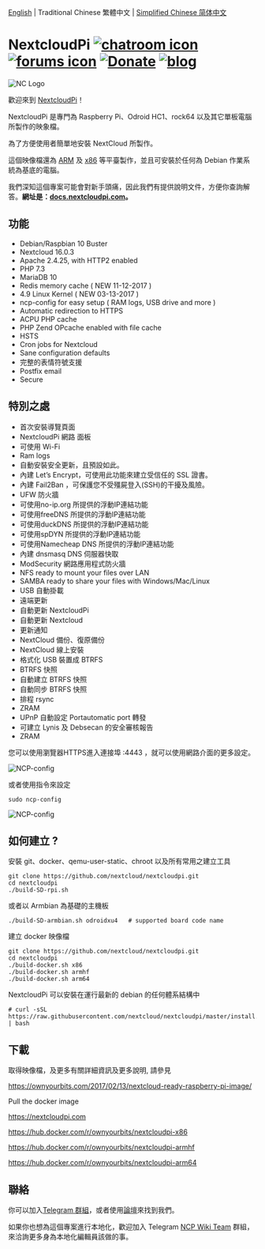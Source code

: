[English](/README.md) | Traditional Chinese 繁體中文 | [Simplified Chinese 简体中文](README-zh_CN.md)


# NextcloudPi [![chatroom icon](https://patrolavia.github.io/telegram-badge/chat.png)](https://t.me/NextCloudPi) [![forums icon](https://img.shields.io/badge/help-forums-blue.svg)](https://help.nextcloud.com/c/support/appliances-docker-snappy-vm) [![Donate](https://img.shields.io/badge/Donate-PayPal-green.svg)](https://www.paypal.com/cgi-bin/webscr?cmd=_donations&business=N8PJHSEQF4G7Y&lc=US&item_name=Own%20Your%20Bits&item_number=NextCloudPi&no_note=1&no_shipping=1&currency_code=EUR&bn=PP%2dDonationsBF%3abtn_donate_LG%2egif%3aNonHosted) [![blog](https://img.shields.io/badge/follow-blog-orange.svg)](https://ownyourbits.com)


![NC Logo](https://ownyourbits.com/wp-content/uploads/2017/11/ncp-square.png)

歡迎來到 [NextcloudPi](https://nextcloudpi.com)！

NextcloudPi 是專門為 Raspberry Pi、Odroid HC1、rock64 以及其它單板電腦所製作的映象檔。

為了方便使用者簡單地安裝 NextCloud 所製作。

這個映像檔還為 [ARM](https://hub.docker.com/r/ownyourbits/nextcloudpi-armhf) 及 [x86](https://hub.docker.com/r/ownyourbits/nextcloudpi-x86) 等平臺製作，並且可安裝於任何為 Debian 作業系統為基底的電腦。


我們深知這個專案可能會對新手頭痛，因此我們有提供說明文件，方便你查詢解答。**網址是：[docs.nextcloudpi.com](docs.nextcloudpi.com)。**

## 功能

 * Debian/Raspbian 10 Buster
 * Nextcloud 16.0.3
 * Apache 2.4.25, with HTTP2 enabled
 * PHP 7.3
 * MariaDB 10
 * Redis memory cache ( NEW 11-12-2017 )
 * 4.9 Linux Kernel ( NEW 03-13-2017 )
 * ncp-config for easy setup ( RAM logs, USB drive and more )
 * Automatic redirection to HTTPS
 * ACPU PHP cache
 * PHP Zend OPcache enabled with file cache
 * HSTS
 * Cron jobs for Nextcloud
 * Sane configuration defaults
 * 完整的表情符號支援
 * Postfix email
 * Secure

## 特別之處

 * 首次安裝導覽頁面
 * NextcloudPi 網路 面板
 * 可使用 Wi-Fi
 * Ram logs
 * 自動安裝安全更新，且預設如此。
 * 內建 Let’s Encrypt，可使用此功能來建立受信任的 SSL 證書。
 * 內建 Fail2Ban ，可保護您不受殭屍登入(SSH)的干擾及風險。
 * UFW 防火牆
 * 可使用no-ip.org 所提供的浮動IP連結功能
 * 可使用freeDNS 所提供的浮動IP連結功能
 * 可使用duckDNS 所提供的浮動IP連結功能
 * 可使用spDYN 所提供的浮動IP連結功能
 * 可使用Namecheap DNS 所提供的浮動IP連結功能
 * 內建 dnsmasq DNS 伺服器快取
 * ModSecurity 網路應用程式防火牆
 * NFS ready to mount your files over LAN
 * SAMBA ready to share your files with Windows/Mac/Linux
 * USB 自動掛載
 * 遠端更新
 * 自動更新 NextcloudPi
 * 自動更新 Nextcloud
 * 更新通知
 * NextCloud 備份、復原備份
 * NextCloud 線上安裝
 * 格式化 USB 裝置成 BTRFS
 * BTRFS 快照
 * 自動建立 BTRFS 快照
 * 自動同步 BTRFS 快照
 * 排程 rsync
 * ZRAM
 * UPnP 自動設定 Portautomatic port 轉發
 * 可建立 Lynis 及 Debsecan 的安全審核報告
 * ZRAM

您可以使用瀏覽器HTTPS進入連接埠 :4443 ，就可以使用網路介面的更多設定。


![NCP-config](https://ownyourbits.com/wp-content/uploads/2017/07/web-letsencrypt.jpg)

或者使用指令來設定

```
sudo ncp-config
```

![NCP-config](https://ownyourbits.com/wp-content/uploads/2017/03/ncp-conf-700x456.jpg)


## 如何建立 ?

安裝 git、docker、qemu-user-static、chroot 以及所有常用之建立工具

```
git clone https://github.com/nextcloud/nextcloudpi.git
cd nextcloudpi
./build-SD-rpi.sh
```

或者以 Armbian 為基礎的主機板

```
./build-SD-armbian.sh odroidxu4   # supported board code name
```

建立 docker 映像檔

```
git clone https://github.com/nextcloud/nextcloudpi.git
cd nextcloudpi
./build-docker.sh x86
./build-docker.sh armhf
./build-docker.sh arm64
```

NextcloudPi 可以安裝在運行最新的 debian 的任何體系結構中

```
# curl -sSL https://raw.githubusercontent.com/nextcloud/nextcloudpi/master/install.sh | bash
```

## 下載

取得映像檔，及更多有關詳細資訊及更多說明, 請參見

https://ownyourbits.com/2017/02/13/nextcloud-ready-raspberry-pi-image/

Pull the docker image

https://nextcloudpi.com

https://hub.docker.com/r/ownyourbits/nextcloudpi-x86

https://hub.docker.com/r/ownyourbits/nextcloudpi-armhf

https://hub.docker.com/r/ownyourbits/nextcloudpi-arm64

## 聯絡

你可以加入[Telegram 群組](https://t.me/NextCloudPi)，或者使用[論壇](https://help.nextcloud.com/c/support/appliances-docker-snappy-vm)來找到我們。

如果你也想為這個專案進行本地化，歡迎加入 Telegram [NCP Wiki Team](https://t.me/NCP_Wiki_Team) 群組，來洽詢更多身為本地化編輯員該做的事。

